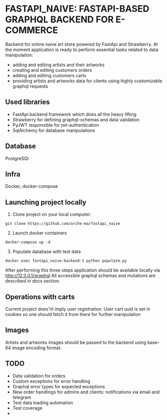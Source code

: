 # FASTAPI_NAIVE: FASTAPI-BASED GRAPHQL BACKEND FOR E-COMMERCE

Backend for online naive art store powered by FastApi and Strawberry.
At the moment application is ready to perform essential tasks related to data manipulation:
- adding and editing artists and their artworks
- creating and editing customers orders
- adding and editing customers carts
- providing artists and artworks data for clients using highly customizable graphql requests

## Used libraries
- FastApi backend framework which does all the heavy lifting
- Strawberry for defining graphql-schemas and data validation
- PyJWT responsible for jwt-authentication
- SqlAlchemy for database manipulations

## Database
PostgreSQl

## Infra
Docker, docker-compose

## Launching project locally
1. Clone project on your local computer:
```console
git clone https://github.com/arche-ma/fastapi_naive
```
2. Launch docker containers
```console
docker-compose up -d

```
3. Populate database with test data
```console
docker exec fastapi_naive-backend-1 python populate.py
```

After performing this three steps application should be available locally via http://12.0.0.1/graphql
All accessible graphql schemas and mutations are described in docs section.


## Operations with carts
Current project does'nt imply user registration. User cart uuid is set in cookies so one should fetch it from there for further manipulation

## Images
Artists and artworks images should be passed to the backend using base-64 image encoding format. 

## TODO
- Data validation for orders
- Custom exceptions for error handling
- Graphql error types for expected exceptions
- New order handlings for admins and clients: notifications via email and telegram
- Test data loading automation
- Test coverage
- 


